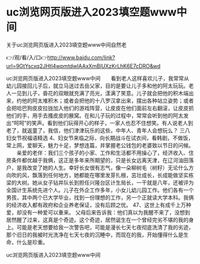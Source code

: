 # uc浏览网页版进入2023填空题www中间
关于uc浏览网页版进入2023填空题www中间自然老

👉/观/看/入/口👉http://www.baidu.com/link?url=9GtYscxq2JHtl4wpmtdwIAAxXmBlUXzKrLhK6E7cDRO&wd

uc浏览网页版进入2023填空题www中间　　看到老人这样喜欢儿子，我常常从幼儿园接回儿子后，就立马送过去岳父家，目的是要让儿子多和他的阿太玩玩。老人一见到儿子，昏花的双眼就充满了亮光，漾满了笑意。儿子就会把他的积木端出来，约他的阿太堆积木；或者会把他的十八罗汉拿出来，摆出各种站立姿势；或者会把哈巴狗皮皮拉拢加入他们的游戏阵营，让皮皮在他们面前左右翻滚，让皮皮抓他们的手，用手去搔皮皮的腋窝。在和儿子玩的过程中，常常会听到他的阿太发出“呵呵”的笑声。看到他们玩得开心的样子，一家人也忍不住想笑。有人说老人到老了，就返童了，我信，他们津津玩乐的这些，中年人、青年人会想玩么？
	三八妇女节祝福语精选	4、妇女节来临之际，向长期战斗在试衣间，看韩剧，不做饭，常上网，爱聊天，魅力十足，梦想连篇，并掌握老公钱包的老婆致以节日的问候。
　　亲爱的老伴：我们三个孩子的小家、工作和生活都不用操心了，经济收入、住房条件都优越于我俩，这正是多年来所期望的，只是长女远离天津，在辽河油田落户，是我改变了她的人生。幸好长女很有志气，像一朵柳树毛（树籽）无论什么方向吹的风，飘落到任何地方，她都能在哪里发芽扎根，茁壮成长，长成能做坚实栋梁的大树。她从女子钻井队长到担任兴隆台区计生局长，一干就是八年，还被评为全国计生系统先进个人。儿子在外企工作多年，小女儿幼儿园工作。他们各有一个男孩，其中两个已大学毕业，找到一份理想的工作，另一个正就读大学本科。我俩的经济收入都有政府和企业养老保证，没有后顾之忧。
	47、这世上有成千上万种爱，却没有一种爱可以重来。
父母后来告诉我：他们真以为我醒不来了，没想到居然醒了过来，这真是个奇迹。这个奇迹，居然诞生在一个曾经完劣不堪的我的身上。可能是老天想要给我一次警告吧，可能是漫长七天七夜彻底洗清了我的劣迹，那个旧日的我被时光洗净在七天七夜的沉睡中，而现在的我，开始懂得什么是生命，什么是珍重。

uc浏览网页版进入2023填空题www中间
